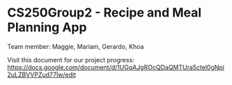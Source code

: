 # CS250Group2 - Recipe and Meal Planning App
Team member: Maggie, Mariam, Gerardo, Khoa

Visit this document for our project progress: 
https://docs.google.com/document/d/1UGqAJgROcQDaQMTUra5ctel0gNpi2uLZBVVPZud77lw/edit

